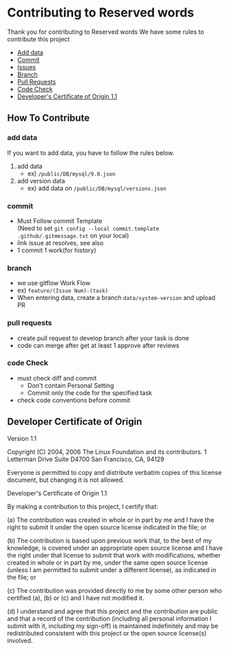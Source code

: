 # Contributing to Reserved words
Thank you for contributing to Reserved words
We have some rules to contribute this project

* [Add data](#add-data)
* [Commit](#commit)
* [Issues](#issues)
* [Branch](#branch)
* [Pull Requests](#pull-requests)
* [Code Check](#code-Check)
* [Developer's Certificate of Origin 1.1](#developers-certificate-of-origin)

## How To Contribute
### add data
If you want to add data, you have to follow the rules below.
1. add data
    - ex) `/public/DB/mysql/9.0.json`
2. add version data
    - ex) add data on `/public/DB/mysql/versions.json`
### commit
- Must Follow commit Template  
(Need to set `git config --local commit.template .github/.gitmessage.txt` on your local)
- link issue at resolves, see also
- 1 commit 1 work(for history)

### branch
- we use gitflow Work Flow
- ex) `feature/(Issue Num)-(task)`
- When entering data, create a branch `data/system-version` and upload PR

### pull requests
- create pull request to develop branch after your task is done
- code can merge after get at least 1 approve after reviews

### code Check
- must check diff and commit 
    - Don't contain Personal Setting 
    - Commit only the code for the specified task
- check code conventions before commit

## Developer Certificate of Origin
Version 1.1

Copyright (C) 2004, 2006 The Linux Foundation and its contributors.
1 Letterman Drive
Suite D4700
San Francisco, CA, 94129

Everyone is permitted to copy and distribute verbatim copies of this
license document, but changing it is not allowed.

Developer's Certificate of Origin 1.1

By making a contribution to this project, I certify that:

(a) The contribution was created in whole or in part by me and I
    have the right to submit it under the open source license
    indicated in the file; or

(b) The contribution is based upon previous work that, to the best
    of my knowledge, is covered under an appropriate open source
    license and I have the right under that license to submit that
    work with modifications, whether created in whole or in part
    by me, under the same open source license (unless I am
    permitted to submit under a different license), as indicated
    in the file; or

(c) The contribution was provided directly to me by some other
    person who certified (a), (b) or (c) and I have not modified
    it.

(d) I understand and agree that this project and the contribution
    are public and that a record of the contribution (including all
    personal information I submit with it, including my sign-off) is
    maintained indefinitely and may be redistributed consistent with
    this project or the open source license(s) involved.
